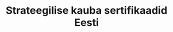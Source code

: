 ---
schema: default
title: Strateegilise kauba sertifikaadid Eesti
notes: Strateegilise kauba sertifikaadid Eesti
department: ''
category:
  - Economy and industry
resources:
  - name: sertifikaadid_eesti.xml
    url: 'http://opendata.vm.ee/stratkom/sertifikaadid_eesti.xml'
    format: XML
  - name: sertifikaadid_eesti.xsd
    url: 'http://opendata.vm.ee/stratkom/sertifikaadid_eesti.xsd'
    format: 'skeem, xsd'
license: 'http://creativecommons.org/licenses/by/3.0/'
date_issued: 07/01/2016
date_modified: 07/01/2016
organization: Välisministeerium
maintainer_name: Tiina Tapupere
maintainer_email: Tiina.Tapupere@mfa.ee
maintainer_phone: ''
legacy_url: 'https://opendata.riik.ee/en/dataset/strateegilise-kauba-sertifikaadid-eesti'
---